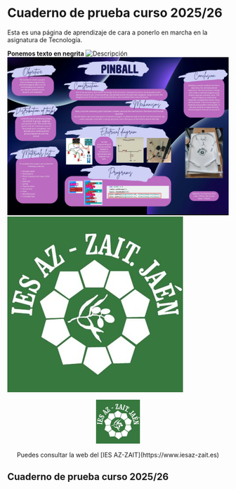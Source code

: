 # Cuaderno de prueba curso 2025/26
Esta es una página de aprendizaje de cara a ponerlo en marcha en la asignatura de Tecnología.

**Ponemos texto en negrita**
![Descripción](jhdsfhj.jpg)
![Prueba de subida de una imagen](documentos/CopiaPinball.jpg)
![Texto que yo quiera](imagenesdelproyecto/logo_azzait.png)

<p align="center">
<img src="imagenesdelproyecto/logo_azzait.png" width="100" height="100" />
</p>

<p align="center">
Puedes consultar la web del [IES AZ-ZAIT](https://www.iesaz-zait.es)
</p>

## Cuaderno de prueba curso 2025/26
